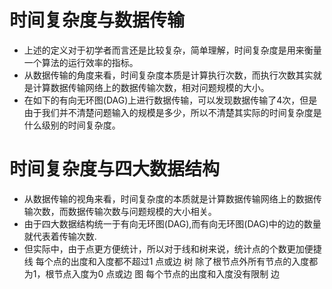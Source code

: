 # 时间复杂度与数据传输
- 上述的定义对于初学者而言还是比较复杂，简单理解，时间复杂度是用来衡量一个算法的运行效率的指标。
- 从数据传输的角度来看，时间复杂度本质是计算执行次数，而执行次数其实就是计算数据传输网络上的数据传输次数，相对问题规模的大小。
- 在如下的有向无环图(DAG)上进行数据传输，可以发现数据传输了4次，但是由于我们并不清楚问题输入的规模是多少，所以不清楚其实际的时间复杂度是什么级别的时间复杂度。

# 时间复杂度与四大数据结构
- 从数据传输的视角来看，时间复杂度的本质就是计算数据传输网络上的数据传输次数，而数据传输次数与问题规模的大小相关。
- 由于四大数据结构统一于有向无环图(DAG),而有向无环图(DAG)中的边的数量就代表着传输次数.
- 但实际中，由于点更方便统计，所以对于线和树来说，统计点的个数更加便捷
    线    每个点的出度和入度都不超过1                     点或边
    树    除了根节点外所有节点的入度都为1，根节点入度为0    点或边
    图    每个节点的出度和入度没有限制                     边